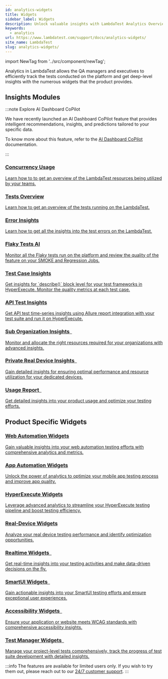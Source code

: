```yaml
---
id: analytics-widgets
title: Widgets
sidebar_label: Widgets
description: Unlock valuable insights with LambdaTest Analytics Overview, providing a detailed analysis of your testing data to optimize and improve your testing processes.
keywords:
  - analytics
url: https://www.lambdatest.com/support/docs/analytics-widgets/
site_name: LambdaTest
slug: analytics-widgets/
---
```


<script type="application/ld+json"
      dangerouslySetInnerHTML={{ __html: JSON.stringify({
       "@context": "https://schema.org",
        "@type": "BreadcrumbList",
        "itemListElement": [{
          "@type": "ListItem",
          "position": 1,
          "name": "Home",
          "item": "https://www.lambdatest.com"
        },{
          "@type": "ListItem",
          "position": 2,
          "name": "Support",
          "item": "https://www.lambdatest.com/support/docs/"
        },{
          "@type": "ListItem",
          "position": 3,
          "name": "Analytics Widgets",
          "item": "https://www.lambdatest.com/support/docs/analytics-widgets/"
        }]
      })
    }}
></script>

import NewTag from '../src/component/newTag';


Analytics in LambdaTest allows the QA managers and executives to efficiently track the tests conducted on the platform and get deep-level insights with the numerous widgets that the product provides.

## Insights Modules

:::note Explore AI Dashboard CoPilot

We have recently launched an AI Dashboard CoPilot feature that provides intelligent recommendations, insights, and predictions tailored to your specific data.

To know more about this feature, refer to the [AI Dashboard CoPilot](/docs/analytics-dashboard-copilot/) documentation.

:::

<div className="support_main">  
<a href="/support/docs/analytics-modules-resource-utilization/">
    <div className="support_inners">
      <h3>Concurrency Usage</h3>
      <p>Learn how to to get an overview of the LambdaTest resources being utilized by your teams.</p>
    </div>
  </a>
  <a href="/support/docs/analytics-modules-automation-test-overview/">
    <div className="support_inners">
      <h3>Tests Overview</h3>
      <p>Learn how to get an overview of the tests running on the LambdaTest.</p>
    </div>
  </a>
  <a href="/support/docs/analytics-modules-test-intelligence-command-logs-analytics/">
    <div className="support_inners">
      <h3>Error Insights</h3>
      <p>Learn how to get all the insights into the test errors on the LambdaTest.</p>
    </div>
  </a>
  <a href="/support/docs/analytics-modules-test-intelligence-flaky-test-analytics/">
    <div className="support_inners">
      <h3>Flaky Tests AI</h3>
      <p>Monitor all the Flaky tests run on the platform and review the quality of the feature on your SMOKE and Regression Jobs.</p>
    </div>
  </a>
  <a href="/support/docs/analytics-test-case-insights/">
    <div className="support_inners">
      <h3>Test Case Insights</h3>
      <p>Get insights for `describe()` block level for your test frameworks in HyperExecute. Monitor the quality metrics at each test case.</p>
    </div>
  </a>
  <a href="/support/docs/analytics-allure-api-widgets/">
    <div className="support_inners">
      <h3>API Test Insights</h3>
      <p>Get API test time-series insights using Allure report integration with your test suite and run it on HyperExecute.</p>
    </div>
  </a>
  <a href="/support/docs/analytics-sub-organization-widgets/">
    <div className="support_inners">
      <h3>Sub Organization Insights &nbsp; <NewTag value="BETA" bgColor="#ffec02" color="#000" /></h3>
      <p>Monitor and allocate the right resources required for your organizations with advanced insights.</p>
    </div>
  </a>
  <a href="/support/docs/insights-private-real-devices/">
    <div className="support_inners">
      <h3>Private Real Device Insights &nbsp; <NewTag value="BETA" bgColor="#ffec02" color="#000" /></h3>
      <p>Gain detailed insights for ensuring optimal performance and resource utilization for your dedicated devices.</p>
    </div>
  </a>
  <a href="/support/docs/insights-private-real-devices/">
    <div className="support_inners">
      <h3>Usage Report &nbsp; <NewTag value="BETA" bgColor="#ffec02" color="#000" /></h3>
      <p>Get detailed insights into your product usage and optimize your testing efforts.</p>
    </div>
  </a>
</div>

## Product Specific Widgets

<div className="support_main">

<a href="/support/docs/analytics-modules-automation-test-overview/">
  <div className="support_inners">
    <h3>Web Automation Widgets</h3>
    <p>Gain valuable insights into your web automation testing efforts with comprehensive analytics and metrics.</p>
  </div>
</a>

<a href="/support/docs/analytics-modules-automation-test-overview/">
  <div className="support_inners">
    <h3>App Automation Widgets</h3>
    <p>Unlock the power of analytics to optimize your mobile app testing process and improve app quality.</p>
  </div>
</a>

<a href="/support/docs/analytics-modules-hyperexecute/">
  <div className="support_inners">
    <h3>HyperExecute Widgets</h3>
    <p>Leverage advanced analytics to streamline your HyperExecute testing pipeline and boost testing efficiency.</p>
  </div>
</a>

<a href="/support/docs/analytics-modules-manual-test-overview/">
  <div className="support_inners">
    <h3>Real-Device Widgets</h3>
    <p>Analyze your real device testing performance and identify optimization opportunities.</p>
  </div>
</a>

<a href="/support/docs/analytics-modules-manual-test-overview/">
  <div className="support_inners">
    <h3>Realtime Widgets &nbsp; <NewTag value="BETA" bgColor="#ffec02" color="#000" /></h3>
    <p>Get real-time insights into your testing activities and make data-driven decisions on the fly.</p>
  </div>
</a>

<a href="/support/docs/analytics-modules-smartui-analytics/">
  <div className="support_inners">
    <h3>SmartUI Widgets &nbsp; <NewTag value="BETA" bgColor="#ffec02" color="#000" /></h3>
    <p>Gain actionable insights into your SmartUI testing efforts and ensure exceptional user experiences.</p>
  </div>
</a>
<a href="/support/docs/analytics-modules-accessibility-widgets/">
  <div className="support_inners">
    <h3>Accessibility Widgets &nbsp; <NewTag value="BETA" bgColor="#ffec02" color="#000" /></h3>
    <p>Ensure your application or website meets WCAG standards with comprehensive accessibility insights.</p>
  </div>
</a>
<a href="/support/docs/analytics-modules-test-manager-widgets/">
  <div className="support_inners">
    <h3>Test Manager Widgets &nbsp; <NewTag value="BETA" bgColor="#ffec02" color="#000" /></h3>
    <p>Manage your project-level tests comprehensively, track the progress of test suite development with detailed insights.</p>
  </div>
</a>

</div>

:::info
The <NewTag value="BETA" bgColor="#ffec02" color="#000" /> features are available for limited users only. If you wish to try them out, please reach out to our [24/7 customer support](mailto:support@lambdatest.com).
:::
